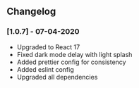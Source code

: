 ## Changelog

### [1.0.7] - 07-04-2020

- Upgraded to React 17
- Fixed dark mode delay with light splash
- Added prettier config for consistency
- Added eslint config
- Upgraded all dependencies